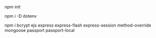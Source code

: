 npm init



npm i -D
dotenv

npm i
bcrypt
ejs
express
express-flash
express-session
method-override
mongoose
passport
passport-local